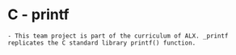 # C - printf
	- This team project is part of the curriculum of ALX. _printf replicates the C standard library printf() function.

